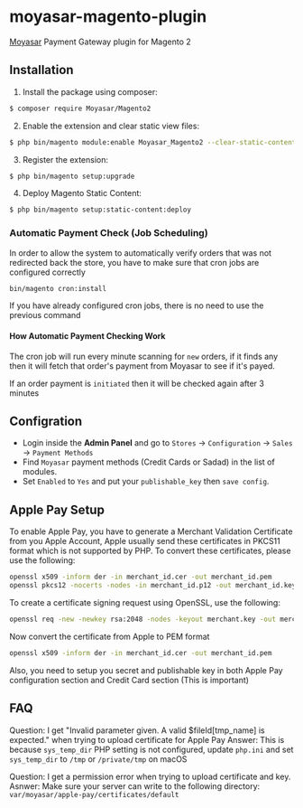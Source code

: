 # moyasar-magento-plugin
[Moyasar](https://moyasar.com) Payment Gateway plugin for Magento 2


## Installation

1. Install the package using composer:
```sh
$ composer require Moyasar/Magento2
```
2. Enable the extension and clear static view files:
```sh
$ php bin/magento module:enable Moyasar_Magento2 --clear-static-content
```
3. Register the extension:
```sh
$ php bin/magento setup:upgrade
```
4. Deploy Magento Static Content:
```sh
$ php bin/magento setup:static-content:deploy
```

### Automatic Payment Check (Job Scheduling)
In order to allow the system to automatically verify orders that was not
redirected back the store, you have to make sure that cron jobs are configured correctly

```bash
bin/magento cron:install
``` 

If you have already configured cron jobs, there is no need to use the previous command

#### How Automatic Payment Checking Work
The cron job will run every minute scanning for `new` orders, if it finds
any then it will fetch that order's payment from Moyasar to see if it's payed.

If an order payment is `initiated` then it will be checked again after 3 minutes 


## Configration

* Login inside the __Admin Panel__ and go to ```Stores``` -> ```Configuration``` -> ```Sales``` -> ```Payment Methods```
* Find ```Moyasar``` payment methods (Credit Cards or Sadad) in the list of modules.
* Set ```Enabled``` to ```Yes``` and put your `publishable_key` then ```save config```.


## Apple Pay Setup

To enable Apple Pay, you have to generate a Merchant Validation Certificate from you Apple Account,
Apple usually send these certificates in PKCS11 format which is not supported by PHP. To convert these certificates, please use the following:

```sh
openssl x509 -inform der -in merchant_id.cer -out merchant_id.pem
openssl pkcs12 -nocerts -nodes -in merchant_id.p12 -out merchant_id.key
```

To create a certificate signing request using OpenSSL, use the following:

```sh
openssl req -new -newkey rsa:2048 -nodes -keyout merchant.key -out merchant.csr
```

Now convert the certificate from Apple to PEM format

```sh
openssl x509 -inform der -in merchant_id.cer -out merchant_id.pem
```

Also, you need to setup you secret and publishable key in both Apple Pay configuration section and Credit Card section (This is important)


## FAQ

Question: I get "Invalid parameter given. A valid $fileId[tmp_name] is expected." when trying to upload certificate for Apple Pay
Answer: This is because `sys_temp_dir` PHP setting is not configured, update `php.ini` and set `sys_temp_dir` to `/tmp` or `/private/tmp` on macOS

Question: I get a permission error when trying to upload certificate and key.
Asnwer: Make sure your server can write to the following directory: `var/moyasar/apple-pay/certificates/default`
